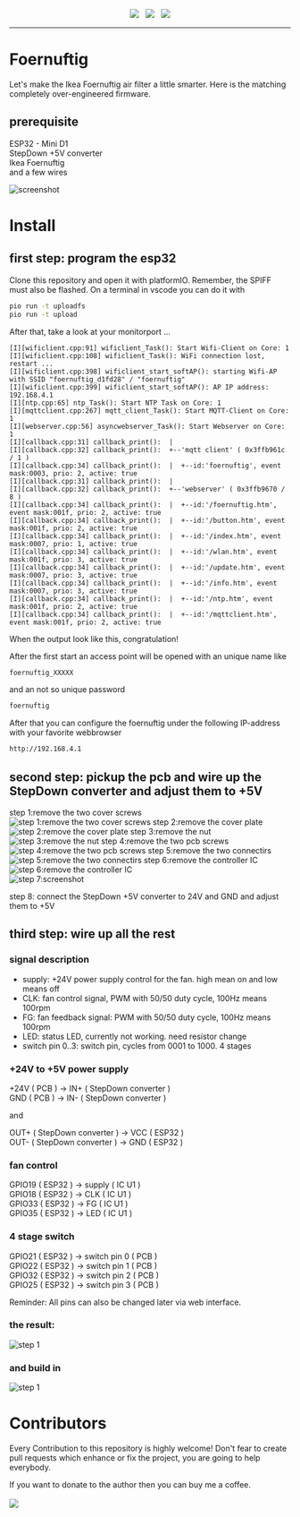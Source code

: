 <p align="center">
<img src="https://img.shields.io/github/last-commit/sharandac/foernuftig.svg?style=for-the-badge" />
&nbsp;
<img src="https://img.shields.io/github/license/sharandac/foernuftig.svg?style=for-the-badge" />
&nbsp;
<a href="https://www.buymeacoffee.com/sharandac" target="_blank"><img src="https://img.shields.io/badge/Buy%20me%20a%20coffee-%E2%82%AC5-orange?style=for-the-badge&logo=buy-me-a-coffee" /></a>
</p>
<hr/>


# Foernuftig

Let's make the Ikea Foernuftig air filter a little smarter. Here is the matching completely over-engineered firmware.

## prerequisite

ESP32 - Mini D1<br>
StepDown +5V converter<br>
Ikea Foernuftig<br>
and a few wires

![screenshot](images/IMG_20230301_133341.jpg)

# Install

## first step: program the esp32

Clone this repository and open it with platformIO. Remember, the SPIFF must also be flashed. On a terminal in vscode you can do it with
```bash
pio run -t uploadfs
pio run -t upload
```

After that, take a look at your monitorport ...

```text
[I][wificlient.cpp:91] wificlient_Task(): Start Wifi-Client on Core: 1
[I][wificlient.cpp:108] wificlient_Task(): WiFi connection lost, restart ... 
[I][wificlient.cpp:398] wificlient_start_softAP(): starting Wifi-AP with SSID "foernuftig_d1fd28" / "foernuftig"
[I][wificlient.cpp:399] wificlient_start_softAP(): AP IP address: 192.168.4.1
[I][ntp.cpp:65] ntp_Task(): Start NTP Task on Core: 1
[I][mqttclient.cpp:267] mqtt_client_Task(): Start MQTT-Client on Core: 1
[I][webserver.cpp:56] asyncwebserver_Task(): Start Webserver on Core: 1
[I][callback.cpp:31] callback_print():  |
[I][callback.cpp:32] callback_print():  +--'mqtt client' ( 0x3ffb961c / 1 )
[I][callback.cpp:34] callback_print():  |  +--id:'foernuftig', event mask:0003, prio: 2, active: true
[I][callback.cpp:31] callback_print():  |
[I][callback.cpp:32] callback_print():  +--'webserver' ( 0x3ffb9670 / 8 )
[I][callback.cpp:34] callback_print():  |  +--id:'/foernuftig.htm', event mask:001f, prio: 2, active: true
[I][callback.cpp:34] callback_print():  |  +--id:'/button.htm', event mask:001f, prio: 2, active: true
[I][callback.cpp:34] callback_print():  |  +--id:'/index.htm', event mask:0007, prio: 1, active: true
[I][callback.cpp:34] callback_print():  |  +--id:'/wlan.htm', event mask:001f, prio: 3, active: true
[I][callback.cpp:34] callback_print():  |  +--id:'/update.htm', event mask:0007, prio: 3, active: true
[I][callback.cpp:34] callback_print():  |  +--id:'/info.htm', event mask:0007, prio: 3, active: true
[I][callback.cpp:34] callback_print():  |  +--id:'/ntp.htm', event mask:001f, prio: 2, active: true
[I][callback.cpp:34] callback_print():  |  +--id:'/mqttclient.htm', event mask:001f, prio: 2, active: true
```
When the output look like this, congratulation!

After the first start an access point will be opened with an unique name like
```bash
foernuftig_XXXXX
```
and an not so unique password
```bash
foernuftig
```
After that you can configure the foernuftig under the following IP-address with your favorite webbrowser
```bash
http://192.168.4.1
```

## second step: pickup the pcb and wire up the StepDown converter and adjust them to +5V

step 1:remove the two cover screws<br>
![step 1:remove the two cover screws](images/IMG_20230301_130404.jpg)
step 2:remove the cover plate<br>
![step 2:remove the cover plate](images/IMG_20230301_130506.jpg)
step 3:remove the nut<br>
![step 3:remove the nut](images/IMG_20230301_130536.jpg)
step 4:remove the two pcb screws<br>
![step 4:remove the two pcb screws](images/IMG_20230301_130547.jpg)
step 5:remove the two connectirs<br>
![step 5:remove the two connectirs](images/IMG_20230301_130735.jpg)
step 6:remove the controller IC<br>
![step 6:remove the controller IC](images/IMG_20230301_130853.jpg)
<br>
![step 7:screenshot](images/IMG_20230301_131439.jpg)

step 8: connect the StepDown +5V converter to 24V and GND and adjust them to +5V<br>

## third step: wire up all the rest

### signal description

* supply: +24V power supply control for the fan. high mean on and low means off
* CLK: fan control signal, PWM with 50/50 duty cycle, 100Hz means 100rpm
* FG: fan feedback signal: PWM with 50/50 duty cycle, 100Hz means 100rpm
* LED: status LED, currently not working. need resistor change
* switch pin 0..3: switch pin, cycles from 0001 to 1000. 4 stages

### +24V to +5V power supply
+24V ( PCB ) -> IN+ ( StepDown converter )<br>
GND ( PCB ) -> IN- ( StepDown converter )<br>

and 

OUT+ ( StepDown converter ) -> VCC ( ESP32 )<br>
OUT- ( StepDown converter ) -> GND ( ESP32 )<br>
### fan control
GPIO19 ( ESP32 ) -> supply ( IC U1 )<br>
GPIO18 ( ESP32 ) -> CLK ( IC U1 )<br>
GPIO33 ( ESP32 ) -> FG ( IC U1 )<br>
GPIO35 ( ESP32 ) -> LED ( IC U1 )<br>
### 4 stage switch
GPIO21 ( ESP32 ) -> switch pin 0 ( PCB )<br>
GPIO22 ( ESP32 ) -> switch pin 1 ( PCB )<br>
GPIO32 ( ESP32 ) -> switch pin 2 ( PCB )<br>
GPIO25 ( ESP32 ) -> switch pin 3 ( PCB )<br>

Reminder: All pins can also be changed later via web interface.

### the result:
![step 1](images/IMG_20230301_140955.jpg)
### and build in
![step 1](images/IMG_20230228_194417.jpg)

# Contributors

Every Contribution to this repository is highly welcome! Don't fear to create pull requests which enhance or fix the project, you are going to help everybody.
<p>
If you want to donate to the author then you can buy me a coffee.
<br/><br/>
<a href="https://www.buymeacoffee.com/sharandac" target="_blank"><img src="https://img.shields.io/badge/Buy%20me%20a%20coffee-%E2%82%AC5-orange?style=for-the-badge&logo=buy-me-a-coffee" /></a>
</p>


